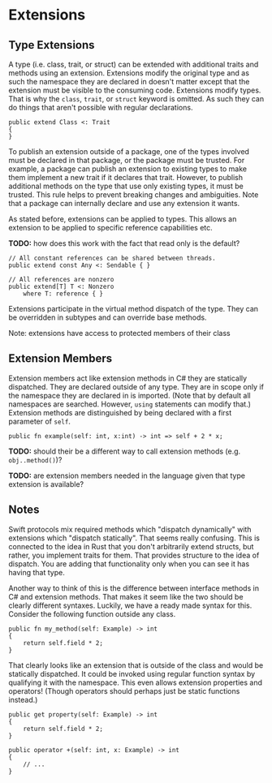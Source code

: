 # Extensions

## Type Extensions

A type (i.e. class, trait, or struct) can be extended with additional traits and methods using an
extension. Extensions modify the original type and as such the namespace they are declared in
doesn't matter except that the extension must be visible to the consuming code. Extensions modify
types. That is why the `class`, `trait`, or `struct` keyword is omitted. As such they can do things
that aren't possible with regular declarations.

```azoth
public extend Class <: Trait
{
}
```

To publish an extension outside of a package, one of the types involved must be declared in that
package, or the package must be trusted. For example, a package can publish an extension to
existing types to make them implement a new trait if it declares that trait. However, to publish
additional methods on the type that use only existing types, it must be trusted. This rule helps to
prevent breaking changes and ambiguities. Note that a package can internally declare and use any
extension it wants.

As stated before, extensions can be applied to types. This allows an extension to be applied to
specific reference capabilities etc.

**TODO:** how does this work with the fact that read only is the default?

```azoth
// All constant references can be shared between threads.
public extend const Any <: Sendable { }

// All references are nonzero
public extend[T] T <: Nonzero
    where T: reference { }
```

Extensions participate in the virtual method dispatch of the type. They can be overridden in
subtypes and can override base methods.

Note: extensions have access to protected members of their class

## Extension Members

Extension members act like extension methods in C# they are statically dispatched. They are declared
outside of any type. They are in scope only if the namespace they are declared in is imported. (Note
that by default all namespaces are searched. However, `using` statements can modify that.) Extension
methods are distinguished by being declared with a first parameter of `self`.

```azoth
public fn example(self: int, x:int) -> int => self + 2 * x;
```

**TODO:** should their be a different way to call extension methods (e.g. `obj..method()`)?

**TODO:** are extension members needed in the language given that type extension is available?

## Notes

Swift protocols mix required methods which "dispatch dynamically" with extensions which "dispatch
statically". That seems really confusing. This is connected to the idea in Rust that you don't
arbitrarily extend structs, but rather, you implement traits for them. That provides structure to
the idea of dispatch. You are adding that functionality only when you can see it has having that
type.

Another way to think of this is the difference between interface methods in C# and extension
methods. That makes it seem like the two should be clearly different syntaxes. Luckily, we have a
ready made syntax for this. Consider the following function outside any class.

```azoth
public fn my_method(self: Example) -> int
{
    return self.field * 2;
}
```

That clearly looks like an extension that is outside of the class and would be statically
dispatched. It could be invoked using regular function syntax by qualifying it with the namespace.
This even allows extension properties and operators! (Though operators should perhaps just be static
functions instead.)

```azoth
public get property(self: Example) -> int
{
    return self.field * 2;
}

public operator +(self: int, x: Example) -> int
{
    // ...
}
```
